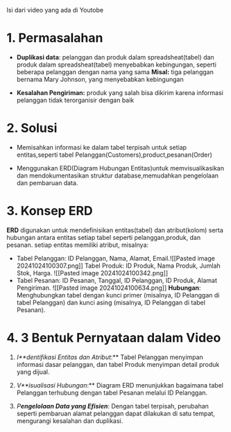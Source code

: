 
Isi dari video yang ada di Youtobe 

# 1. Permasalahan

- **Duplikasi data**: pelanggan dan produk dalam spreadsheat(tabel) dan produk dalam spreadsheat(tabel) menyebabkan kebingungan, seperti beberapa pelanggan dengan nama yang sama
  **Misal:** tiga pelanggan bernama Mary Johnson, yang menyebabkan kebingungan

- **Kesalahan Pengiriman:** produk yang salah bisa dikirim karena informasi pelanggan tidak terorganisir dengan baik 

# 2. Solusi

- Memisahkan informasi ke dalam tabel terpisah untuk setiap entitas,seperti tabel Pelanggan(Customers),product,pesanan(Order)

- Menggunakan ERD(Diagram Hubungan Entitas)untuk memvisualikasikan dan mendokumentasikan struktur database,memudahkan pengelolaan dan pembaruan data.

# 3. Konsep ERD

 **ERD** digunakan untuk mendefinisikan entitas(tabel) dan atribut(kolom) serta hubungan antara entitas setiap tabel seperti pelanggan,produk, dan pesanan.
setiap entitas memiliki atribut, misalnya:
  - Tabel Pelanggan: ID Pelanggan, Nama, Alamat, Email.![[Pasted image 20241024100307.png]]
   Tabel Produk: ID Produk, Nama Produk, Jumlah Stok, Harga.
  ![[Pasted image 20241024100342.png]]
  - Tabel Pesanan: ID Pesanan, Tanggal, ID Pelanggan, ID Produk, Alamat Pengiriman.
  ![[Pasted image 20241024100634.png]]
**Hubungan**: Menghubungkan tabel dengan kunci primer (misalnya, ID Pelanggan di tabel Pelanggan) dan kunci asing (misalnya, ID Pelanggan di tabel Pesanan).

# 4. 3 Bentuk Pernyataan dalam Video

1. *I**dentifikasi Entitas dan Atribut*:** Tabel Pelanggan menyimpan informasi dasar pelanggan, dan tabel Produk menyimpan detail produk yang dijual.

2. *V**isualisasi Hubungan*:** Diagram ERD menunjukkan bagaimana tabel Pelanggan terhubung dengan tabel Pesanan melalui ID Pelanggan.

3. *P**engelolaan Data yang Efisien***: Dengan tabel terpisah, perubahan seperti pembaruan alamat pelanggan dapat dilakukan di satu tempat, mengurangi kesalahan dan duplikasi.



